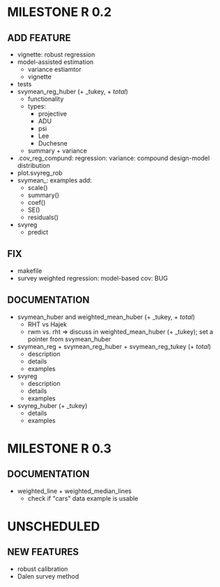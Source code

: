 # MILESTONE R 0.2
## ADD FEATURE
* vignette: robust regression
* model-assisted estimation
    - variance estiamtor
    - vignette
* tests
* svymean_reg_huber (+ _tukey, + _total_)
    - functionality
    - types:
        - projective
        - ADU
        - psi
        - Lee
        - Duchesne
    - summary + variance
* .cov_reg_compund: regression: variance: compound design-model distribution
* plot.svyreg_rob
* svymean_: examples add:
    - scale()
    - summary()
    - coef()
    - SE()
    - residuals()
* svyreg
    - predict

## FIX
* makefile
* survey weighted regression: model-based cov: BUG

## DOCUMENTATION
* svymean_huber and weighted_mean_huber (+ _tukey, + _total_)
    - RHT vs Hajek
    - rwm vs. rht => discuss in weighted_mean_huber (+ _tukey); set a pointer
      from svymean_huber
* svymean_reg + svymean_reg_huber + svymean_reg_tukey (+ _total_)
    - description
    - details
    - examples
* svyreg
    - description
    - details
    - examples
* svyreg_huber (+ _tukey)
    - details
    - examples

# MILESTONE R 0.3

## DOCUMENTATION
* weighted_line + weighted_median_lines
    - check if "cars" data example is usable


# UNSCHEDULED

## NEW FEATURES
* robust calibration
* Dalen survey method

